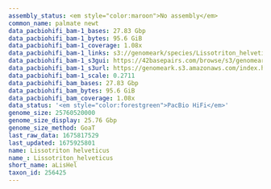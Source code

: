 ```yaml
---
assembly_status: <em style="color:maroon">No assembly</em>
common_name: palmate newt
data_pacbiohifi_bam-1_bases: 27.83 Gbp
data_pacbiohifi_bam-1_bytes: 95.6 GiB
data_pacbiohifi_bam-1_coverage: 1.08x
data_pacbiohifi_bam-1_links: s3://genomeark/species/Lissotriton_helveticus/aLisHel1/genomic_data/pacbio_hifi/<br>
data_pacbiohifi_bam-1_s3gui: https://42basepairs.com/browse/s3/genomeark/species/Lissotriton_helveticus/aLisHel1/genomic_data/pacbio_hifi/
data_pacbiohifi_bam-1_s3url: https://genomeark.s3.amazonaws.com/index.html?prefix=species/Lissotriton_helveticus/aLisHel1/genomic_data/pacbio_hifi/
data_pacbiohifi_bam-1_scale: 0.2711
data_pacbiohifi_bam_bases: 27.83 Gbp
data_pacbiohifi_bam_bytes: 95.6 GiB
data_pacbiohifi_bam_coverage: 1.08x
data_status: '<em style="color:forestgreen">PacBio HiFi</em>'
genome_size: 25760520000
genome_size_display: 25.76 Gbp
genome_size_method: GoaT
last_raw_data: 1675817529
last_updated: 1675925801
name: Lissotriton helveticus
name_: Lissotriton_helveticus
short_name: aLisHel
taxon_id: 256425
---
```

